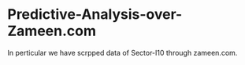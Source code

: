 # Predictive-Analysis-over-Zameen.com

In perticular we have scrpped data of Sector-I10 through zameen.com. 

